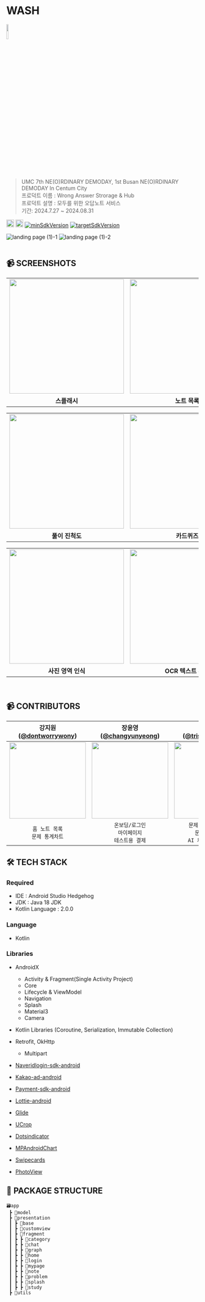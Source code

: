 # WASH

<img src="https://github.com/user-attachments/assets/76c4d114-b978-4f2a-9be0-700510db15e5" width =10% ><br>
> UMC 7th NE(O)RDINARY DEMODAY, 1st Busan NE(O)RDINARY DEMODAY In Centum City
<br> 프로덕트 이름 : Wrong Answer Strorage & Hub
<br> 프로덕트 설명 : 모두를 위한 오답노트 서비스
<br> 기간: 2024.7.27 ~ 2024.08.31

<img height="20px" src="https://img.shields.io/badge/Android-3DDC84?style=flat-square&logo=android&logoColor=white"/> <img height="20px" src="https://img.shields.io/badge/Kotlin 2.0-7F52FF?style=for-the-badge&logo=Kotlin&logoColor=white">
[![minSdkVersion](https://img.shields.io/badge/minSdkVersion-26-red)](https://developer.android.com/distribute/best-practices/develop/target-sdk)
[![targetSdkVersion](https://img.shields.io/badge/targetSdkVersion-34-orange)](https://developer.android.com/distribute/best-practices/develop/target-sdk)
<br/>

![landing page (1)-1](https://github.com/user-attachments/assets/a1d32edc-5652-4ab7-8579-f0d1b43f8a49)
![landing page (1)-2](https://github.com/user-attachments/assets/c394fe8f-10f2-49b9-a0ff-4f8b66949f31)
</br></br>

## 📹 SCREENSHOTS
<table>
  <tr>
    <td><img src="https://github.com/user-attachments/assets/19aa75bb-c408-4293-829b-8a1085c20261" width="300" /></td>
    <td><img src="https://github.com/user-attachments/assets/cefc7f4e-fc6c-4a97-af48-b3d80c7a30c3" width="300" /></td>
    <td><img src="https://github.com/user-attachments/assets/0d31cdf9-07e4-4140-bc44-82d8a4678682" width="300" /></td>
    <td><img src="https://github.com/user-attachments/assets/b27ae717-fc06-4ace-881f-f6c09458a9cb" width="300" /></td>
  </tr>
  <tr>
    <td align="center"><b>스플래시</b></td>
    <td align="center"><b>노트 목록</b></td>
    <td align="center"><b>마이 페이지</b></td>
    <td align="center"><b>구독</b></td>
  </tr>
</table>
<table>
  <tr>
    <td><img src="https://github.com/user-attachments/assets/2130bfc4-91ef-4c2a-9afa-8b49eb967d1e" width="300" /></td>
    <td><img src="https://github.com/user-attachments/assets/a9466cb4-3799-4833-b2d7-a27a933ca949" width="300" /></td>
    <td><img src="https://github.com/user-attachments/assets/bffe628f-2ece-4b06-a059-3da5b0bd1b3d" width="300" /></td>
    <td><img src="https://github.com/user-attachments/assets/5aa47d14-e1d8-4e07-9dcb-a0e2820ef401" width="300" /></td>
  </tr>
  <tr>
    <td align="center"><b>풀이 진척도</b></td>
    <td align="center"><b>카드퀴즈</b></td>
    <td align="center"><b>문제 통계</b></td>
    <td align="center"><b>문제 추가 옵션</b></td>
  </tr>
</table>
<table>
  <tr>
    <td><img src="https://github.com/user-attachments/assets/662cd5b7-ff8c-4651-9213-cd14f752c224" width="300" /></td>
    <td><img src="https://github.com/user-attachments/assets/2669d944-8c93-46e9-afd7-26d0c9dec152" width="300" /></td>
    <td><img src="https://github.com/user-attachments/assets/ced2e1ce-3320-4fec-a26b-75e50007a842" width="300" /></td>
    <td><img src="https://github.com/user-attachments/assets/f2a22e56-aca5-4f02-a47a-dd6e9f8f5500" width="300" /></td>
  </tr>
  <tr>
    <td align="center"><b>사진 영역 인식</b></td>
    <td align="center"><b>OCR 텍스트 추출</b></td>
    <td align="center"><b>유형 선택</b></td>
    <td align="center"><b>AI 채팅</b></td>
  </tr>
</table>
<br>

## 📹 CONTRIBUTORS
|                                   강지원<br/>([@dontworrywony](https://github.com/dontworrywony))                                    |                                      장윤영<br/>([@changyunyeong](https://github.com/changyunyeong))                                       |                                  정승원<br/>([@tristanjung1006](https://github.com/tristanjung1006))                                   |                                    한지수<br/>([@eldeoddt](https://github.com/eldeoddt))                                     |
|:---------------------------------------------------------------------------------------------------------------------------:|:---------------------------------------------------------------------------------------------------------------------------:|:---------------------------------------------------------------------------------------------------------------------------:|:---------------------------------------------------------------------------------------------------------------------------:|
| <img width="200px" src="https://avatars.githubusercontent.com/u/101341914?v=4"/> | <img width="200px" src="https://avatars.githubusercontent.com/u/129532144?v=4"/> | <img width="200px" src="https://avatars.githubusercontent.com/u/62244340?v=4"/> | <img width="200px" src="https://avatars.githubusercontent.com/u/90364562?v=4"/> |
|                                                      `홈 노트 목록`<br/>`문제 통계차트`                                                      |                                               `온보딩/로그인`<br/>`마이페이지`<br/>`테스트용 결제`                                               |                                          `문제 정보 조회/편집`<br/>`문제 정보 추가`<br/>`AI 채팅/텍스트 추출`                                           |                                                      `카드퀴즈형 문제 학습` <br/>`문제 사진 영역별 추출`                                                   |

## 🛠 TECH STACK

### Required

- IDE : Android Studio Hedgehog
- JDK : Java 18 JDK
- Kotlin Language : 2.0.0

### Language

- Kotlin

### Libraries

- AndroidX
  - Activity & Fragment(Single Activity Project)
  - Core
  - Lifecycle & ViewModel
  - Navigation
  - Splash
  - Material3
  - Camera

- Kotlin Libraries (Coroutine, Serialization, Immutable Collection)

- Retrofit, OkHttp
  - Multipart
- [Naveridlogin-sdk-android](https://github.com/naver/naveridlogin-sdk-android)
- [Kakao-ad-android](https://github.com/KakaoAd/kakao-ad-android)
- [Payment-sdk-android](https://github.com/tosspayments/payment-sdk-android)
- [Lottie-android](https://github.com/airbnb/lottie-android)
- [Glide](https://github.com/bumptech/glide)
- [UCrop](https://github.com/Yalantis/uCrop)
- [Dotsindicator](https://github.com/tommybuonomo/dotsindicator)
- [MPAndroidChart](https://github.com/PhilJay/MPAndroidChart)
- [Swipecards](https://github.com/Diolor/Swipecards)
- [PhotoView](https://github.com/Baseflow/PhotoView)

## 📁 PACKAGE STRUCTURE
```
🗃️app
 ┣ 📂model
 ┣ 📂presentation
 ┃ ┣ 📂base
 ┃ ┣ 📂customview
 ┃ ┣ 📂fragment
 ┃ ┣ ┣ 📂category
 ┃ ┣ ┣ 📂chat
 ┃ ┣ ┣ 📂graph
 ┃ ┣ ┣ 📂home
 ┃ ┣ ┣ 📂login
 ┃ ┣ ┣ 📂mypage
 ┃ ┣ ┣ 📂note
 ┃ ┣ ┣ 📂problem
 ┃ ┣ ┣ 📂splash
 ┃ ┣ ┣ 📂study
 ┣ 📂utils
```
